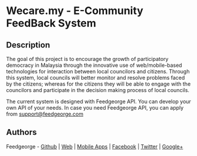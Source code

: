 # Wecare.my - E-Community FeedBack System

## Description

The goal of this project is to encourage the growth of participatory democracy in Malaysia through
the innovative use of web/mobile-based technologies for interaction between local councilors and citizens.
Through this system, local councils will better monitor and resolve problems faced by the citizens;
whereas for the citizens they will be able to engage with the councilors and participate in the decision
making process of local councils.

The current system is designed with Feedgeorge API. You can develop your own API of your needs. In case you need Feedgeorge API, you can apply from support@feedgeorge.com

## Authors

Feedgeorge -
[Github](https://github.com/feedgeorge) |
[Web](http://www.feedgeorge.com) |
[Mobile Apps](http://mobile.feedgeorge.com) |
[Facebook](http://facebook.feedgeorge.com) |
[Twitter](http://twitter.feedgeorge.com) |
[Google+](http://gplus.feedgeorge.com)
